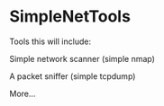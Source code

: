 # SimpleNetTools
Tools this will include:

Simple network scanner (simple nmap)

A packet sniffer (simple tcpdump)

More...
